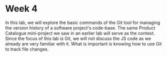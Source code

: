 # Week 4

In this lab, we will explore the basic commands of the Git tool for managing the version history of a software project's code-base. The same Product Catalogue mini-project we saw in an earlier lab will serve as the context. Since the focus of this lab is Git, we will not discuss the JS code as we already are very familiar with it. What is important is knowing how to use Git to track file changes.